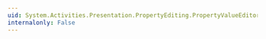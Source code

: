 ```yaml
---
uid: System.Activities.Presentation.PropertyEditing.PropertyValueEditor.#ctor(System.Windows.DataTemplate)
internalonly: False
---
```

